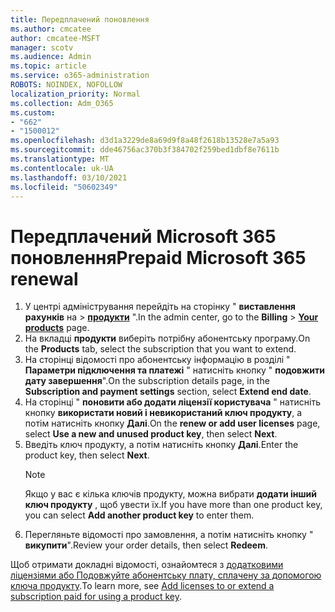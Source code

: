 ```yaml
---
title: Передплачений поновлення
ms.author: cmcatee
author: cmcatee-MSFT
manager: scotv
ms.audience: Admin
ms.topic: article
ms.service: o365-administration
ROBOTS: NOINDEX, NOFOLLOW
localization_priority: Normal
ms.collection: Adm_O365
ms.custom:
- "662"
- "1500012"
ms.openlocfilehash: d3d1a3229de8a69d9f8a48f2618b13528e7a5a93
ms.sourcegitcommit: dde46756ac370b3f384702f259bed1dbf8e7611b
ms.translationtype: MT
ms.contentlocale: uk-UA
ms.lasthandoff: 03/10/2021
ms.locfileid: "50602349"
---
```

# <a name="prepaid-microsoft-365-renewal"></a><span data-ttu-id="5c5c2-102">Передплачений Microsoft 365 поновлення</span><span class="sxs-lookup"><span data-stu-id="5c5c2-102">Prepaid Microsoft 365 renewal</span></span>

1. <span data-ttu-id="5c5c2-103">У центрі адміністрування перейдіть на сторінку " **виставлення рахунків** на \> **[продукти](https://go.microsoft.com/fwlink/p/?linkid=842054)** ".</span><span class="sxs-lookup"><span data-stu-id="5c5c2-103">In the admin center, go to the **Billing** \> **[Your products](https://go.microsoft.com/fwlink/p/?linkid=842054)** page.</span></span>
2. <span data-ttu-id="5c5c2-104">На вкладці **продукти** виберіть потрібну абонентську програму.</span><span class="sxs-lookup"><span data-stu-id="5c5c2-104">On the **Products** tab, select the subscription that you want to extend.</span></span>
3. <span data-ttu-id="5c5c2-105">На сторінці відомості про абонентську інформацію в розділі " **Параметри підключення та платежі** " натисніть кнопку " **подовжити дату завершення**".</span><span class="sxs-lookup"><span data-stu-id="5c5c2-105">On the subscription details page, in the **Subscription and payment settings** section, select **Extend end date**.</span></span>
4. <span data-ttu-id="5c5c2-106">На сторінці " **поновити або додати ліцензії користувача** " натисніть кнопку **використати новий і невикористаний ключ продукту**, а потім натисніть кнопку **Далі**.</span><span class="sxs-lookup"><span data-stu-id="5c5c2-106">On the **renew or add user licenses** page, select **Use a new and unused product key**, then select **Next**.</span></span>
5. <span data-ttu-id="5c5c2-107">Введіть ключ продукту, а потім натисніть кнопку **Далі**.</span><span class="sxs-lookup"><span data-stu-id="5c5c2-107">Enter the product key, then select **Next**.</span></span>
    > [!NOTE]
    > <span data-ttu-id="5c5c2-108">Якщо у вас є кілька ключів продукту, можна вибрати **додати інший ключ продукту** , щоб увести їх.</span><span class="sxs-lookup"><span data-stu-id="5c5c2-108">If you have more than one product key, you can select **Add another product key** to enter them.</span></span>
6. <span data-ttu-id="5c5c2-109">Перегляньте відомості про замовлення, а потім натисніть кнопку " **викупити**".</span><span class="sxs-lookup"><span data-stu-id="5c5c2-109">Review your order details, then select **Redeem**.</span></span>

<span data-ttu-id="5c5c2-110">Щоб отримати докладні відомості, ознайомтеся з [додатковими ліцензіями або Подовжуйте абонентську плату, сплачену за допомогою ключа продукту](https://docs.microsoft.com/microsoft-365/commerce/licenses/add-licenses-using-product-key).</span><span class="sxs-lookup"><span data-stu-id="5c5c2-110">To learn more, see [Add licenses to or extend a subscription paid for using a product key](https://docs.microsoft.com/microsoft-365/commerce/licenses/add-licenses-using-product-key).</span></span>